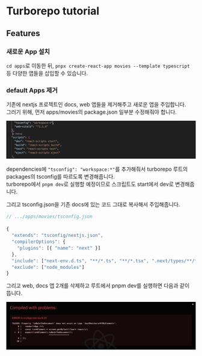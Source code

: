 # Turborepo tutorial

## Features

### 새로운 App 설치

`cd apps`로 이동한 뒤, `pnpx create-react-app movies --template typescript` 등 다양한 앱들을 삽입할 수 있습니다.

### default Apps 제거

기존에 nextjs 프로젝트인 docs, web 앱들을 제거해주고 새로운 앱을 주입합니다.<br>
그러기 위해, 먼저 apps/movies의 package.json 일부분 수정해줘야 합니다.

![Alt text](image-1.png)

dependencies에 `"tsconfig": "workspace:*"`를 추가해줘서 turborepo 루트의 packages의 tsconfig를 따르도록 변경해줍니다.<br>
turborepo에서 `pnpm dev`로 실행할 예정이므로 스크립트도 start에서 dev로 변경해줍니다.

그리고 tsconfig.json을 기존 docs에 있는 코드 그대로 복사해서 주입해줍니다.

```js
// .../apps/movies/tsconfig.json

{
  "extends": "tsconfig/nextjs.json",
  "compilerOptions": {
    "plugins": [{ "name": "next" }]
  },
  "include": ["next-env.d.ts", "**/*.ts", "**/*.tsx", ".next/types/**/*.ts"],
  "exclude": ["node_modules"]
}

```

그리고 web, docs 앱 2개를 삭제하고 루트에서 pnpm dev를 실행하면 다음과 같이 뜹니다.

![Alt text](image.png)
